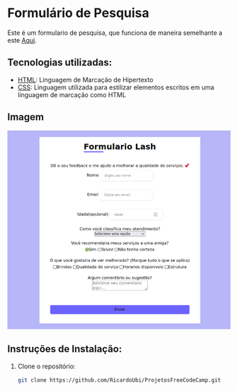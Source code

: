 # Formulário de Pesquisa

 Este é um formulario de pesquisa, que funciona de maneira semelhante a este [Aqui](https://survey-form.freecodecamp.rocks/).

## Tecnologias utilizadas:

- [HTML](https://pt.wikipedia.org/wiki/HTML):  Linguagem de Marcação de Hipertexto
- [CSS](https://pt.wikipedia.org/wiki/Cascading_Style_Sheets): Linguagem utilizada para estilizar elementos escritos em uma linguagem de marcação como HTML
  

## Imagem

![Captura de Tela do Meu Projeto](image/Formulario.png)

## Instruções de Instalação:
1. Clone o repositório:
   ```bash
   git clone https://github.com/RicardoUbi/ProjetosFreeCodeCamp.git

